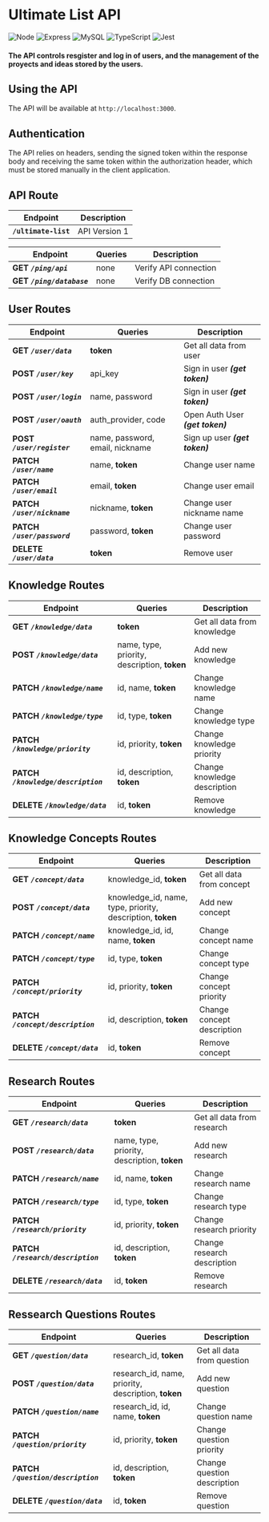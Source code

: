 # Ultimate List API
![Node](https://img.shields.io/badge/Node.js-43853D?style=for-the-badge&logo=node.js&logoColor=white) ![Express](https://img.shields.io/badge/Express.js-404D59?style=for-the-badge) ![MySQL](https://img.shields.io/badge/MySQL-005C84?style=for-the-badge&logo=mysql&logoColor=white) ![TypeScript](https://img.shields.io/badge/TypeScript-007ACC?style=for-the-badge&logo=typescript&logoColor=white) ![Jest](https://img.shields.io/badge/Jest-323330?style=for-the-badge&logo=Jest&logoColor=white) 

#### **The API controls resgister and log in of users, and the management of the proyects and ideas stored by the users.**

## Using the API

The API will be available at `http://localhost:3000`.

## Authentication

The API relies on headers, sending the signed token within the response body and receiving the same token within the authorization header, which must be stored manually in the client application.

## API Route

| Endpoint  | Description | 
| ------ | ------ |
| **`/ultimate-list`** | API Version 1 |

| Endpoint | Queries | Description | 
| ------ | ------ | ------ |
| **GET ***`/ping/api`***** | none | Verify API connection |
| **GET ***`/ping/database`***** | none | Verify DB connection |

## User Routes

| Endpoint | Queries | Description | 
| ------ | ------ | ------ |
| **GET ***`/user/data`***** | **token** | Get all data from user |
| **POST ***`/user/key`***** | api_key | Sign in user ***(get token)*** |
| **POST ***`/user/login`***** | name, password | Sign in user ***(get token)*** |
| **POST ***`/user/oauth`***** | auth_provider, code | Open Auth User ***(get token)*** |
| **POST ***`/user/register`***** | name, password, email, nickname | Sign up user  ***(get token)***  |
| **PATCH ***`/user/name`***** | name, **token** | Change user name |
| **PATCH ***`/user/email`***** | email, **token** | Change user email |
| **PATCH ***`/user/nickname`***** | nickname, **token** | Change user nickname name |
| **PATCH ***`/user/password`***** | password, **token** | Change user password |
| **DELETE ***`/user/data`***** | **token** | Remove user |

## Knowledge Routes

| Endpoint | Queries | Description | 
| ------ | ------ | ------ |
| **GET ***`/knowledge/data`***** | **token** | Get all data from knowledge |
| **POST ***`/knowledge/data`***** | name, type, priority, description, **token** | Add new knowledge |
| **PATCH ***`/knowledge/name`***** | id, name, **token** | Change knowledge name |
| **PATCH ***`/knowledge/type`***** | id, type, **token** | Change knowledge type |
| **PATCH ***`/knowledge/priority`***** | id, priority, **token** | Change knowledge priority |
| **PATCH ***`/knowledge/description`***** | id, description, **token** | Change knowledge description |
| **DELETE ***`/knowledge/data`***** | id, **token** | Remove knowledge |

## Knowledge Concepts Routes

| Endpoint | Queries | Description | 
| ------ | ------ | ------ |
| **GET ***`/concept/data`***** | knowledge_id, **token** | Get all data from concept |
| **POST ***`/concept/data`***** | knowledge_id, name, type, priority, description, **token** | Add new concept |
| **PATCH ***`/concept/name`***** | knowledge_id, id, name, **token** | Change concept name |
| **PATCH ***`/concept/type`***** | id, type, **token** | Change concept type |
| **PATCH ***`/concept/priority`***** | id, priority, **token** | Change concept priority |
| **PATCH ***`/concept/description`***** | id, description, **token** | Change concept description |
| **DELETE ***`/concept/data`***** | id, **token** | Remove concept |

## Research Routes

| Endpoint | Queries | Description | 
| ------ | ------ | ------ |
| **GET ***`/research/data`***** | **token** | Get all data from research |
| **POST ***`/research/data`***** | name, type, priority, description, **token** | Add new research |
| **PATCH ***`/research/name`***** | id, name, **token** | Change research name |
| **PATCH ***`/research/type`***** | id, type, **token** | Change research type |
| **PATCH ***`/research/priority`***** | id, priority, **token** | Change research priority |
| **PATCH ***`/research/description`***** | id, description, **token** | Change research description |
| **DELETE ***`/research/data`***** | id, **token** | Remove research |

## Ressearch Questions Routes

| Endpoint | Queries | Description | 
| ------ | ------ | ------ |
| **GET ***`/question/data`***** | research_id, **token** | Get all data from question |
| **POST ***`/question/data`***** | research_id, name, priority, description, **token** | Add new question |
| **PATCH ***`/question/name`***** | research_id, id, name, **token** | Change question name |
| **PATCH ***`/question/priority`***** | id, priority, **token** | Change question priority |
| **PATCH ***`/question/description`***** | id, description, **token** | Change question description |
| **DELETE ***`/question/data`***** | id, **token** | Remove question |